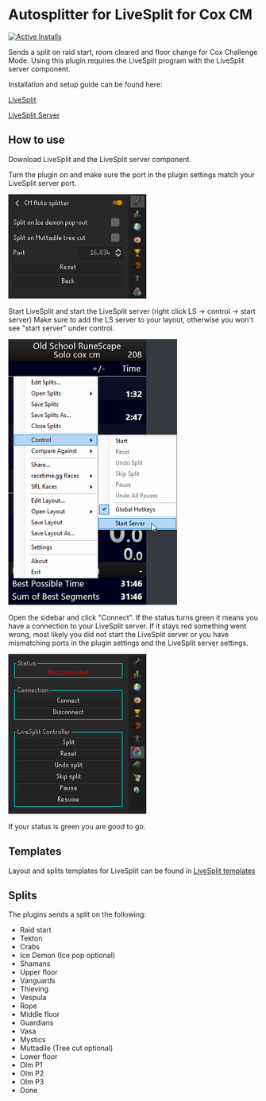 # Autosplitter for LiveSplit for Cox CM

[![Active Installs](http://img.shields.io/endpoint?url=https://i.pluginhub.info/shields/installs/plugin/CM-Auto-splitter)](https://runelite.net/plugin-hub/sky)

Sends a split on raid start, room cleared and floor change for Cox Challenge Mode.
Using this plugin requires the LiveSplit program with the LiveSplit server component.

Installation and setup guide can be found here:

[LiveSplit](https://livesplit.org/downloads/)

[LiveSplit Server](https://github.com/LiveSplit/LiveSplit.Server)

## How to use
Download LiveSplit and the LiveSplit server component.

Turn the plugin on and make sure the port in the plugin settings match your LiveSplit server port.
    
![config](readme_images/config.png)

Start LiveSplit and start the LiveSplit server (right click LS -> control -> start server)
Make sure to add the LS server to your layout, otherwise you won't see "start server" under control.

![lsserver](readme_images/livesplit.png)

Open the sidebar and click "Connect".
If the status turns green it means you have a connection to your LiveSplit server.
If it stays red something went wrong, most likely you did not start the LiveSplit server
or you have mismatching ports in the plugin settings and the LiveSplit server settings.

![sidebar](readme_images/panel.png)

If your status is green you are good to go.


## Templates
Layout and splits templates for LiveSplit can be found in [LiveSplit templates](https://github.com/SkyBouncer/cmAutoSplitter/tree/master/LiveSplit%20templates)

## Splits
The plugins sends a split on the following:

- Raid start
- Tekton
- Crabs
- Ice Demon (Ice pop optional)
- Shamans
- Upper floor
- Vanguards
- Thieving
- Vespula
- Rope
- Middle floor
- Guardians
- Vasa
- Mystics
- Muttadile (Tree cut optional)
- Lower floor
- Olm P1
- Olm P2
- Olm P3
- Done

